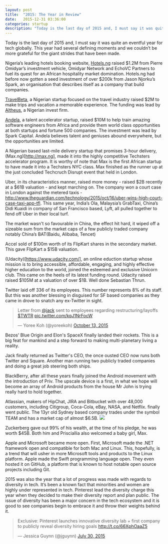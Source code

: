 ```yaml
---
layout: post
title:  "2015: The Year in Review"
date:   2015-12-31 03:36:00
categories: startup
description: "Today is the last day of 2015 and, I must say it was quite an eventful year for tech globally. This year had several defining moments and we couldn’t be more grateful for the giant strides that have been made."
---
```


Today is the last day of 2015 and, I must say it was quite an eventful year for tech globally. This year had several defining moments and we couldn’t be more grateful for the giant strides that have been made.

Nigeria’s leading hotels booking website, [Hotels.ng](http://hotels.ng) raised $1.2M from Pierre Omidyar’s investment vehicle, Omidyar Network and EchoVC Partners  to fuel its quest for an African hospitality market domination. Hotels.ng had before now gotten a seed investment of over $200k from Jason Njorku’s Spark, an organisation that describes itself as a company that build companies.

[TravelBeta](https://www.travelbeta.com/), a Nigerian startup focused on the travel industry raised $2M to make trips and vacation a memorable experience. The funding was lead by [Altheus](http://altheusltd.com/), a Nigerian invest firm.

[Andela](http://www.andela.com/), a talent accelerator startup, raised $10M to help train amazing software engineers from Africa and provide them world class opportunities at both startups and fortune 500 companies. The investment was lead by Spark Capital. Andela believes talent and geniuses abound everywhere, but the opportunities are limited.

A Nigerian based last-mile delivery startup that promises 3-hour delivery, (Max.ng)[http://max.ng], made it into the highly competitive Techsters accelerator program. It is worthy of note that Max is the first African startup to have made it into a Techsters NYC class. Max finished as the runner up at the just concluded Techcruch Disrupt event that held in London.

Uber, in its characteristics manner, raised more money - raised $2B recently at a $61B valuation - and kept marching on. The company won a court case in London against the metered taxis - http://www.theguardian.com/technology/2015/oct/16/uber-wins-high-court-case-taxi-app-tfl. This same year, India’s Ola, Malaysia’s GrabTaxi, China’s Didi Kuaidi in company of San Francisco based, Lyft, all pulled together to fend off Uber in their local turf.

The market wasn't so favourable in China, the effect hit hard, it wiped off a sizeable sum from the market caps of a few publicly traded company notably China’s BAT(Baidu, Alibaba, Tencet)

Accel sold of $100m worth of its FlipKart shares in the secondary market. This gave FlipKart a $15B valuation.

(Udacity)[https://www.udacity.com/], an online eduction startup whose mission is to bring accessible, affordable, engaging, and highly effective higher education to the world, joined the esteemed and exclusive Unicorn club. This came on the heels of its latest funding round. Udacity raised raised $105M at a valuation of over $1B. Well done Sebastian Thrun.

Twitter laid off 336 of its employees. This number represents 8% of its staff. But this was another blessing in disguised for SF based companies as they came in drove to snatch any ex-Twitter in sight.
<blockquote class="twitter-tweet" lang="en"><p lang="en" dir="ltr">Letter from <a href="https://twitter.com/jack">@jack</a> sent to employees regarding restructuring/layoffs <a href="https://twitter.com/search?q=%24TWTR&amp;src=ctag">$TWTR</a> <a href="http://t.co/kqJ1NrFocW">pic.twitter.com/kqJ1NrFocW</a></p>&mdash; Yoree Koh (@yoreekoh) <a href="https://twitter.com/yoreekoh/status/653912085093416960">October 13, 2015</a></blockquote>
<script async src="//platform.twitter.com/widgets.js" charset="utf-8"></script>

Bezos' Blue Origin and Elon's SpaceX finally landed their rockets. This is a big feat for mankind and a step forward to making multi-planetary living a reality.

Jack finally returned as Twitter's CEO, the once ousted CEO now runs both Twitter and Square. Another man running two publicly traded companies and doing a great job steering both ships.

BlackBerry, after all these years finally joined the Android movement with the introduction of Priv. The upscale device is a first, in what we hope will become an array of Android products from the house Mr John is trying really hard to hold together.

Atlassian, makers of HipChat, JIRA and Bitbucket with over 48,000 customers, including Citigroup, Coca-Cola, eBay, NASA, and Netflix. finally went public. The 13yr old Sydney based company trades under the symbol TEAM and has a market cap of almost $6.5B.
<img src="https://www.google.com/finance/getchart?q=AMZN&p=20Y&i=86400" />

Zuckerberg gave out 99% of his wealth, at the time of his pledge, he was worth $45B. Both him and Prisciallia also welcomed a baby girl, Max.

Apple and Microsoft became more open. First, Microsoft made the .NET framework open and compatible for both Mac and Linux. This, hopefully, is a trend that will usher in more Microsoft tools and products to the Linux platform. Apple made the Swift programming language open. They even hosted it on GitHub, a platform that is known to host notable open source projects including Git.

2015 was also the year that a lot of progress was made with regards to diversity in tech. It’s been a known fact that minorities and women are highly under represented in tech. Pinterest lead the diversity charge this year when they decided to make their diversity report and plan public. The issue of diversity has been a major concern in the tech ecosystem and it is good to see companies begin to embrace it and throw their weights behind it.
<blockquote class="twitter-tweet" lang="en"><p lang="en" dir="ltr">Exclusive: Pinterest launches innovative diversity lab + first company to publicly reveal diversity hiring goals <a href="http://t.co/66XphOaaZ5">http://t.co/66XphOaaZ5</a></p>&mdash; Jessica Guynn (@jguynn) <a href="https://twitter.com/jguynn/status/626785265684590592">July 30, 2015</a></blockquote>
<script async src="//platform.twitter.com/widgets.js" charset="utf-8"></script>